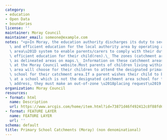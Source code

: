 ```yaml
---
category:
- education
- Open Data
- boundaries
license: ''
maintainer: Moray Council
maintainer_email: someone@example.com
notes: "<p>In Moray, the education authority discharges its duty to secure adequate\
  \ and efficient education for the local authority area by operating a \u201Ccatchment\
  \ area\u201D system to enable parents/carers to comply with their duty to provide\
  \ efficient education for their child(ren).\_ The zones (catchment areas) are shown\
  \ as delineated areas on maps.\_ Information on these catchment areas is available\
  \ at the Moray Council website.Most parents of children living within the catchment\
  \ area will choose for their children to attend the designated primary and secondary\
  \ school for their catchment area.If a parent wishes their child to be enrolled\
  \ at a school which is not the designated catchment area school for their postal\
  \ address, they must make an out-of-zone \u2018placing request\u2019.\_ </p>"
organization: Moray Council
resources:
- format: html
  name: Description
  url: https://www.arcgis.com/home/item.html?id=73871d46f492412c8f88fd6159553a20
- format: FEATURE LAYER
  name: FEATURE LAYER
  url: ''
schema: default
title: Primary School Catchments (Moray) (non denominational)
---
```


